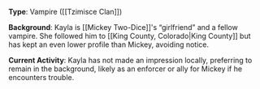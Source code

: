**Type**: Vampire ([[Tzimisce Clan]])

**Background**: Kayla is [[Mickey Two-Dice]]'s “girlfriend” and a fellow vampire. She followed him to [[King County, Colorado|King County]] but has kept an even lower profile than Mickey, avoiding notice.

**Current Activity**: Kayla has not made an impression locally, preferring to remain in the background, likely as an enforcer or ally for Mickey if he encounters trouble.